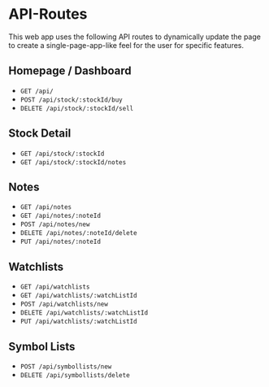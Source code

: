 # API-Routes

This web app uses the following API routes to dynamically update the page to create a single-page-app-like feel for the user for specific features.

## Homepage / Dashboard

- `GET /api/`
- `POST /api/stock/:stockId/buy`
- `DELETE /api/stock/:stockId/sell`

## Stock Detail

- `GET /api/stock/:stockId`
- `GET /api/stock/:stockId/notes`

## Notes

- `GET /api/notes`
- `GET /api/notes/:noteId`
- `POST /api/notes/new`
- `DELETE /api/notes/:noteId/delete`
- `PUT /api/notes/:noteId`

## Watchlists

- `GET /api/watchlists`
- `GET /api/watchlists/:watchListId`
- `POST /api/watchlists/new`
- `DELETE /api/watchlists/:watchListId`
- `PUT /api/watchlists/:watchListId`

## Symbol Lists

- `POST /api/symbollists/new`
- `DELETE /api/symbollists/delete`
